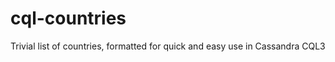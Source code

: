 cql-countries
=============

Trivial list of countries, formatted for quick and easy use in Cassandra CQL3
